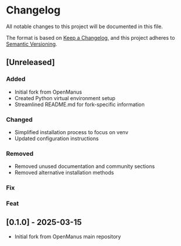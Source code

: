 # Changelog

All notable changes to this project will be documented in this file.

The format is based on [Keep a Changelog](https://keepachangelog.com/en/1.0.0/),
and this project adheres to [Semantic Versioning](https://semver.org/spec/v2.0.0.html).

## [Unreleased]

### Added
- Initial fork from OpenManus
- Created Python virtual environment setup
- Streamlined README.md for fork-specific information

### Changed
- Simplified installation process to focus on venv
- Updated configuration instructions

### Removed
- Removed unused documentation and community sections
- Removed alternative installation methods

### Fix

### Feat

## [0.1.0] - 2025-03-15
- Initial fork from OpenManus main repository
